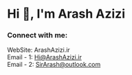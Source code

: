<h1>Hi 👋, I'm Arash Azizi</h1>

### Connect with me:
WebSite: ArashAzizi.ir<br>
Email - 1: Hi@ArashAzizi.ir<br>
Email - 2: SirArash@outlook.com
